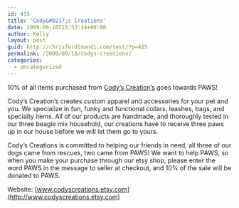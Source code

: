 ```yaml
---
id: 415
title: 'Cody&#8217;s Creations'
date: 2009-09-10T15:53:14+00:00
author: Kelly
layout: post
guid: http://chrisferdinandi.com/test/?p=415
permalink: /2009/09/10/codys-creations/
categories:
  - Uncategorized
---
```

10% of all items purchased from [Cody&#8217;s Creation&#8217;s](http://www.codyscreations.etsy.com) goes towards PAWS!

Cody&#8217;s Creation&#8217;s creates custom apparel and accessories for your pet and you. We specialize in fun, funky and functional collars, leashes, bags, and specialty items. All of our products are handmade, and thoroughly tested in our three beagle mix household, our creations have to receive three paws up in our house before we will let them go to yours.

Cody&#8217;s Creations is committed to helping our friends in need, all three of our dogs came from rescues, two came from PAWS! We want to help PAWS, so when you make your purchase through our etsy shop, please enter the word PAWS in the message to seller at checkout, and 10% of the sale will be donated to PAWS.

Website: [www.codyscreations.etsy.com](http://www.codyscreations.etsy.com)